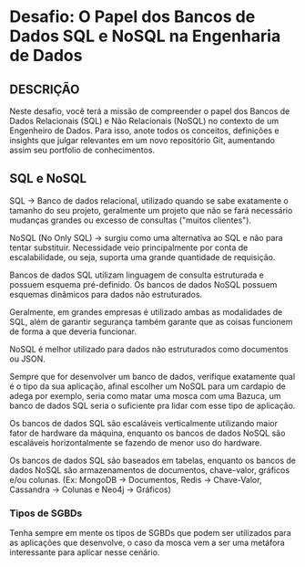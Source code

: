 # Desafio: O Papel dos Bancos de Dados SQL e NoSQL na Engenharia de Dados

## DESCRIÇÃO

Neste desafio, você terá a missão de compreender o papel dos Bancos de Dados Relacionais (SQL) e Não Relacionais (NoSQL) no contexto de um Engenheiro de Dados. Para isso, anote todos os conceitos, definições e insights que julgar relevantes em um novo repositório Git, aumentando assim seu portfolio de conhecimentos.

## SQL e NoSQL

SQL → Banco de dados relacional, utilizado quando se sabe exatamente o tamanho do seu projeto, geralmente um projeto que não se fará necessário mudanças grandes ou excesso de consultas ("muitos clientes").

NoSQL (No Only SQL) → surgiu como uma alternativa ao SQL e não para tentar substituir. Necessidade veio principalmente por conta de escalabilidade, ou seja, suporta uma grande quantidade de requisição.

Bancos de dados SQL utilizam linguagem de consulta estruturada e possuem esquema pré-definido. Os bancos de dados NoSQL possuem esquemas dinâmicos para dados não estruturados.

Geralmente, em grandes empresas é utilizado ambas as modalidades de SQL, além de garantir segurança também garante que as coisas funcionem de forma a que deveria funcionar.

NoSQL é melhor utilizado para dados não estruturados como documentos ou JSON.

Sempre que for desenvolver um banco de dados, verifique exatamente qual é o tipo da sua aplicação, afinal escolher um NoSQL para um cardapio de adega por exemplo, seria como matar uma mosca com uma Bazuca, um banco de dados SQL seria o suficiente pra lidar com esse tipo de aplicação.

Os bancos de dados SQL são escaláveis ​​verticalmente utilizando maior fator de hardware da máquina, enquanto os bancos de dados NoSQL são escaláveis ​​horizontalmente se fazendo de menor uso do hardware.

Os bancos de dados SQL são baseados em tabelas, enquanto os bancos de dados NoSQL são armazenamentos de documentos, chave-valor, gráficos e/ou colunas. (Ex: MongoDB → Documentos, Redis → Chave-Valor, Cassandra → Colunas e Neo4j → Gráficos)

### Tipos de SGBDs

Tenha sempre em mente os tipos de SGBDs que podem ser utilizados para as aplicações que desenvolve, o caso da mosca vem a ser uma metáfora interessante para aplicar nesse cenário.
